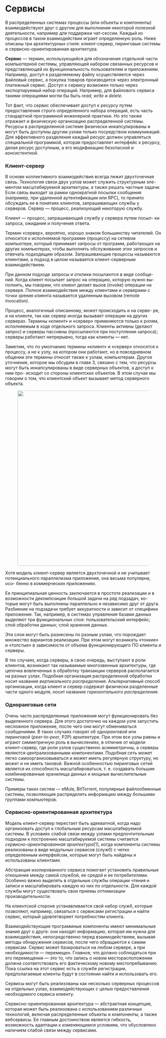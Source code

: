 # Сервисы

В распределенных системах процессы (или объекты и компоненты) взаимодействуют друг с другом для выполнения некоторой полезной деятельности, например для поддержки чат-сессии. Каждый из процессов в таком взаимодействии играет определенную роль. Ниже описаны три архитектурных стиля: клиент-сервер, пиринговые системы и сервисно-ориентированная архитектура.

**Сервис** — термин, использующийся для обозначения отдельной части компьютерной системы, управляющей набором связанных ресурсов и представляющей их функциональность пользователям и приложениям. Например, доступ к разделяемому файлу осуществляется через файловый сервис, а покупка товаров производится через электронный платежный сервис. Доступ к сервису возможен только через экспортируемый набор операций. Например, для файлового сервиса такими операциями могли бы быть _read_, _write_ и _delete_.

Тот факт, что сервис обеспечивает доступ к ресурсу путем предоставления строго определенного набора операций, есть часть стандартной программной инженерной практики. Но это также отражает и физическую организацию распределенной системы. Ресурсы в распределенной системе физически инкапсулированы и могут быть доступны другим узлам только посредством коммуникаций. Для эффективного разделения каждый ресурс должен управляться специальной программой, которая предоставляет интерфейс к ресурсу, делая ресурс доступным, а его модификацию безопасной и _консистентной_.



### Клиент-сервер

В основе коллективного взаимодействия всегда лежит двухточечная связь. Технология связи двух узлов может служить структурным эле- ментом масштабируемой архитектуры, а также решать частные задачи. Если связь выходит за рамки однократной посылки сообщения (например, при удаленной аутентификации или RPC), то принято обсуждать ее в понятиях клиентов, запрашивающих службы у серверов. Сервер — процесс, реализующий некоторую службу.

Клиент — процесс, запрашивающий службу у сервера путем посыл- ки запроса, ожидания и получения ответа.

Термин «сервер», вероятно, хорошо знаком большинству читателей. Он относится к исполняемой программе (процессу) на сетевом компьютере, который принимает запросы от программ, работающих на других компьютерах, чтобы выполнять обслуживание этих запросов и отвечать подходящим образом. Запрашивающие процессы называются клиентами, а подход в целом называется клиент-серверным взаимодействием.

При данном подходе запросы и отклики посылаются в виде сообще- ний. Когда клиент посылает запрос на операцию, которую нужно вы- полнить, мы говорим, что клиент делает вызов (invoke) операции на сервере. Полное взаимодействие между клиентами и серверами с точки зрения клиента называется удаленным вызовом (remote invocation).

Процесс, аналогичный описанному, может происходить и на серве- ре, и на клиенте, так как сервер иногда вызывает операции на других серверах. Термины «клиент» и «сервер» применяются только к ролям, исполняемым в ходе отдельного запроса. Клиенты активны (делают запрос) и серверы пассивны (просыпаются при поступлении запроса); серверы работают непрерывно, тогда как клиенты — нет.

Заметим, что по умолчанию термины «клиент» и «сервер» относятся к процессу, а не к узлу, на котором они работают, но в повседневном общении эти термины относят также к узлам, компьютерам. Другое уточнение, которое мы обсудим в главе 3, связано с тем, что ресурсы могут быть инкапсулированы в виде серверных объектов, а доступ к ним про- исходит со стороны клиентских объектов. В этом случае мы говорим о том, что клиентский объект вызывает метод серверного объекта.

<figure><img src="../../.gitbook/assets/Снимок экрана 2024-05-16 в 09.03.24.png" alt="" width="563"><figcaption></figcaption></figure>

Хотя модель клиент-сервер является двухточечной и не учитывает потенциального параллелизма приложения, она весьма популярна, осо- бенно в коммерческих приложениях.

Ее принципиальная ценность заключается в простоте реализации и в возможности декомпозиции большой задачи на ряд подзадач, ко- торые могут быть выполнены параллельно и независимо друг от друга. Разбиение на подзадачи требует аккуратности и зависит от специфики приложения. Так, например, в системах управления базами данных выделяют три функциональных слоя: пользовательский интерфейс; слой обработки данных; слой хранения данных.

Эти слои могут быть разнесены по разным узлам, что порождает множество вариантов реализации. При этом могут возникать «тонкие» и «толстые» в зависимости от объема функционирующего ПО клиенты и серверы.

В тех случаях, когда серверы, в свою очередь, выступают в роли клиентов, возникают так называемые многозвенные архитектуры, где цепочка вовлеченных в обработку транзакции серверов располагается на разных узлах. Подобная организация распределенной обработки носит название _вертикального распределения_. Альтернативный способ организации, когда клиент и сервер содержат физически разделенные части одного модуля, носит название _горизонтального распределения_.&#x20;



### Одноранговые сети

Очень часто распределенные приложения могут функционировать без выделенного сервера. Для этого достаточно на каждом узле запустить несложное приложение, после чего они могут обмениваться сообщениями. В таких случаях говорят об _одноранговой_ или _пиринговой_ (_peer-to-peer_, P2P) архитектуре. При этом все узлы равны и играют симметричную роль в вычислениях, в отличие от модели клиент-сервер, где роли узлов существенно асимметричны, а серверы являются централизованными компонентами. Подобная сеть может легко самоорганизовываться и может иметь регулярную структуру, но может и не иметь таковой. Важной особенностью пиринговых сетей является их способность масштабироваться, т. е. создавать большие комбинированные хранилища данных и мощные вычислительные системы.

Примеры таких систем — eMule, BitTorrent, популярные файлообменные системы, позволяющие распределять информацию между большими группами компьютеров.



### Сервисно-ориентированная архитектура

Модель клиент-сервер перестает быть адекватной, когда надо организовать доступ к глобальным ресурсам масштабируемой системы. В условиях слабой связи между узлами предпочтительным подходом к построению масштабируемой системы считается _сервисно-ориентированная архитектура_\[1], когда компоненты системы реализованы в виде модульных сервисов (служб) с четко определенным интерфейсом, которые могут быть найдены и использованы клиентами.

Абстракция изолированного сервиса помогает установить правильные отношения между самой службой, ее средой и ее потребителями. Особенно важно выделять в отдельные службы операции чтения и записи и масштабировать каждую из них по отдельности. Для каждой службы могут существовать свои приемы оптимизации производительности.

На клиентской стороне устанавливается свой набор служб, которые позволяют, например, связаться с сервисами регистрации и найти сервис, который удовлетворяет потребностям клиента.

Взаимодействующие программные компоненты имеют минимальные знания друг о друге: они находят информацию, которая им нужна для взаимодействия, непосредственно перед взаимодействием, вызывая методы обнаружения сервисов, после чего обращаются к самим сервисам. Сервис может базироваться на любом сервере, а при необходимости — перемещен. Главное, что должно соблюдаться при его перемещении — это то, что запись о новом месторасположении должна соответствовать его фактическому новому местопребыванию. Пока ссылка на этот сервис есть в службе регистрации, предполагаемые клиенты будут в состоянии найти и использовать его.

Сервисы могут быть реализованы как несколько серверных процессов на отдельных узлах, взаимодействующих с целью предоставления необходимого сервиса клиенту.

Сервисно-ориентированная архитектура — абстрактная концепция, которая может быть реализована с использованием различных технологий, включая распределенные объекты и компоненты, а также вебсервисы. Ее главным достоинством является гибкость, возможность адаптации к изменяющимся условиям, что обусловлено наличием слабой связи между сервисами.



